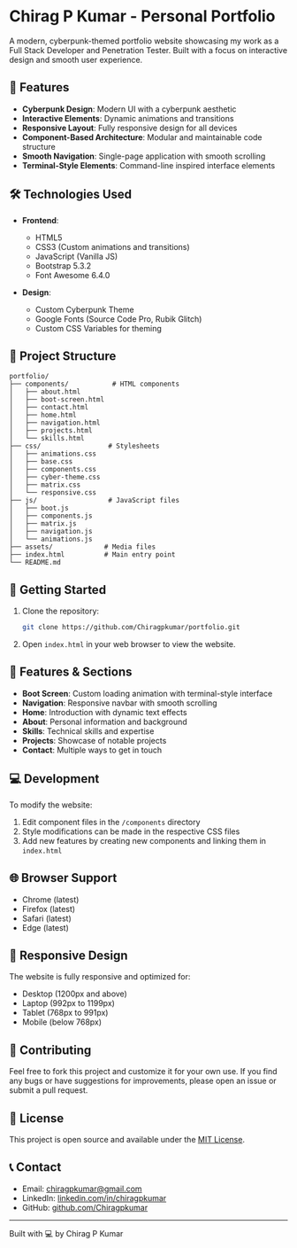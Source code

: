 # Chirag P Kumar - Personal Portfolio

A modern, cyberpunk-themed portfolio website showcasing my work as a Full Stack Developer and Penetration Tester. Built with a focus on interactive design and smooth user experience.

## 🌟 Features

- **Cyberpunk Design**: Modern UI with a cyberpunk aesthetic
- **Interactive Elements**: Dynamic animations and transitions
- **Responsive Layout**: Fully responsive design for all devices
- **Component-Based Architecture**: Modular and maintainable code structure
- **Smooth Navigation**: Single-page application with smooth scrolling
- **Terminal-Style Elements**: Command-line inspired interface elements

## 🛠️ Technologies Used

- **Frontend**:
  - HTML5
  - CSS3 (Custom animations and transitions)
  - JavaScript (Vanilla JS)
  - Bootstrap 5.3.2
  - Font Awesome 6.4.0

- **Design**:
  - Custom Cyberpunk Theme
  - Google Fonts (Source Code Pro, Rubik Glitch)
  - Custom CSS Variables for theming

## 📂 Project Structure

```
portfolio/
├── components/           # HTML components
│   ├── about.html
│   ├── boot-screen.html
│   ├── contact.html
│   ├── home.html
│   ├── navigation.html
│   ├── projects.html
│   └── skills.html
├── css/                 # Stylesheets
│   ├── animations.css
│   ├── base.css
│   ├── components.css
│   ├── cyber-theme.css
│   ├── matrix.css
│   └── responsive.css
├── js/                  # JavaScript files
│   ├── boot.js
│   ├── components.js
│   ├── matrix.js
│   ├── navigation.js
│   └── animations.js
├── assets/             # Media files
├── index.html          # Main entry point
└── README.md
```

## 🚀 Getting Started

1. Clone the repository:
   ```bash
   git clone https://github.com/Chiragpkumar/portfolio.git
   ```

2. Open `index.html` in your web browser to view the website.

## 🎨 Features & Sections

- **Boot Screen**: Custom loading animation with terminal-style interface
- **Navigation**: Responsive navbar with smooth scrolling
- **Home**: Introduction with dynamic text effects
- **About**: Personal information and background
- **Skills**: Technical skills and expertise
- **Projects**: Showcase of notable projects
- **Contact**: Multiple ways to get in touch

## 💻 Development

To modify the website:

1. Edit component files in the `/components` directory
2. Style modifications can be made in the respective CSS files
3. Add new features by creating new components and linking them in `index.html`

## 🌐 Browser Support

- Chrome (latest)
- Firefox (latest)
- Safari (latest)
- Edge (latest)

## 📱 Responsive Design

The website is fully responsive and optimized for:
- Desktop (1200px and above)
- Laptop (992px to 1199px)
- Tablet (768px to 991px)
- Mobile (below 768px)

## 🤝 Contributing

Feel free to fork this project and customize it for your own use. If you find any bugs or have suggestions for improvements, please open an issue or submit a pull request.

## 📄 License

This project is open source and available under the [MIT License](LICENSE).

## 📞 Contact

- Email: chiragpkumar@gmail.com
- LinkedIn: [linkedin.com/in/chiragpkumar](https://linkedin.com/in/chiragpkumar)
- GitHub: [github.com/Chiragpkumar](https://github.com/Chiragpkumar)

---
Built with 💻 by Chirag P Kumar
